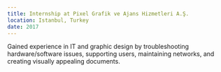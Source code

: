 ```yaml
---
title: Internship at Pixel Grafik ve Ajans Hizmetleri A.Ş.
location: Istanbul, Turkey
date: 2017
---
```


Gained experience in IT and graphic design by troubleshooting hardware/software issues, supporting users, maintaining networks, and creating visually appealing documents.
